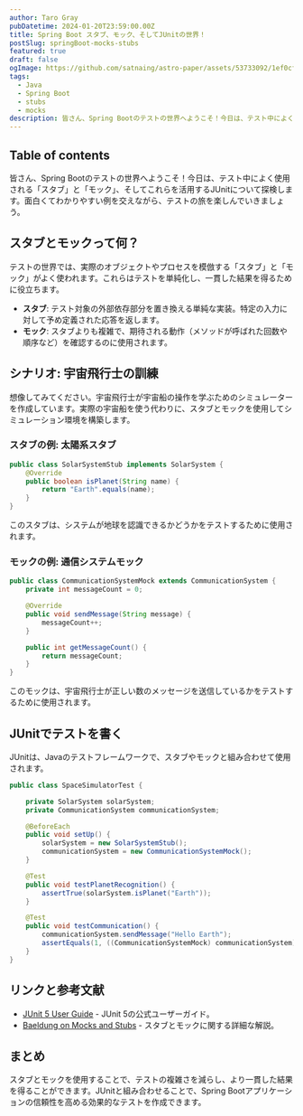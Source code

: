 ```yaml
---
author: Taro Gray
pubDatetime: 2024-01-20T23:59:00.00Z
title: Spring Boot スタブ、モック、そしてJUnitの世界！
postSlug: springBoot-mocks-stubs
featured: true
draft: false
ogImage: https://github.com/satnaing/astro-paper/assets/53733092/1ef0cf03-8137-4d67-ac81-84a032119e3a
tags:
  - Java
  - Spring Boot
  - stubs
  - mocks
description: 皆さん、Spring Bootのテストの世界へようこそ！今日は、テスト中によく使用される「スタブ」と「モック」、そしてこれらを活用するJUnitについて探検します。面白くてわかりやすい例を交えながら、テストの旅を楽しんでいきましょう。
---
```


## Table of contents

皆さん、Spring Bootのテストの世界へようこそ！今日は、テスト中によく使用される「スタブ」と「モック」、そしてこれらを活用するJUnitについて探検します。面白くてわかりやすい例を交えながら、テストの旅を楽しんでいきましょう。

## スタブとモックって何？

テストの世界では、実際のオブジェクトやプロセスを模倣する「スタブ」と「モック」がよく使われます。これらはテストを単純化し、一貫した結果を得るために役立ちます。

- **スタブ**: テスト対象の外部依存部分を置き換える単純な実装。特定の入力に対して予め定義された応答を返します。
- **モック**: スタブよりも複雑で、期待される動作（メソッドが呼ばれた回数や順序など）を確認するのに使用されます。

## シナリオ: 宇宙飛行士の訓練

想像してみてください。宇宙飛行士が宇宙船の操作を学ぶためのシミュレーターを作成しています。実際の宇宙船を使う代わりに、スタブとモックを使用してシミュレーション環境を構築します。

### スタブの例: 太陽系スタブ

```java
public class SolarSystemStub implements SolarSystem {
    @Override
    public boolean isPlanet(String name) {
        return "Earth".equals(name);
    }
}
```

このスタブは、システムが地球を認識できるかどうかをテストするために使用されます。

### モックの例: 通信システムモック

```java
public class CommunicationSystemMock extends CommunicationSystem {
    private int messageCount = 0;

    @Override
    public void sendMessage(String message) {
        messageCount++;
    }

    public int getMessageCount() {
        return messageCount;
    }
}
```

このモックは、宇宙飛行士が正しい数のメッセージを送信しているかをテストするために使用されます。

## JUnitでテストを書く

JUnitは、Javaのテストフレームワークで、スタブやモックと組み合わせて使用されます。

```java
public class SpaceSimulatorTest {

    private SolarSystem solarSystem;
    private CommunicationSystem communicationSystem;

    @BeforeEach
    public void setUp() {
        solarSystem = new SolarSystemStub();
        communicationSystem = new CommunicationSystemMock();
    }

    @Test
    public void testPlanetRecognition() {
        assertTrue(solarSystem.isPlanet("Earth"));
    }

    @Test
    public void testCommunication() {
        communicationSystem.sendMessage("Hello Earth");
        assertEquals(1, ((CommunicationSystemMock) communicationSystem).getMessageCount());
    }
}
```

## リンクと参考文献

- [JUnit 5 User Guide](https://junit.org/junit5/docs/current/user-guide/) - JUnit 5の公式ユーザーガイド。
- [Baeldung on Mocks and Stubs](https://www.baeldung.com/java-stubs-mocks) - スタブとモックに関する詳細な解説。

## まとめ

スタブとモックを使用することで、テストの複雑さを減らし、より一貫した結果を得ることができます。JUnitと組み合わせることで、Spring Bootアプリケーションの信頼性を高める効果的なテストを作成できます。
